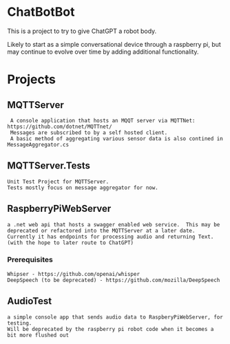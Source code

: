 # ChatBotBot

This is a project to try to give ChatGPT a robot body. 

Likely to start as a simple conversational device through a raspberry pi, but may continue to evolve over time by adding additional functionality.

# Projects

## MQTTServer

     A console application that hosts an MQQT server via MQTTNet: https://github.com/dotnet/MQTTnet/
     Messages are subscribed to by a self hosted client.
     A basic method of aggregating various sensor data is also contined in MessageAggregator.cs

## MQTTServer.Tests

    Unit Test Project for MQTTServer. 
    Tests mostly focus on message aggregator for now.
  
## RaspberryPiWebServer

    a .net web api that hosts a swagger enabled web service.  This may be deprecated or refactored into the MQTTServer at a later date.
    Currently it has endpoints for processing audio and returning Text. (with the hope to later route to ChatGPT)
    
### Prerequisites

    Whipser - https://github.com/openai/whisper
    DeepSpeech (to be deprecated) - https://github.com/mozilla/DeepSpeech


## AudioTest
    a simple console app that sends audio data to RaspberyPiWebServer, for testing.
    Will be deprecated by the raspberry pi robot code when it becomes a bit more flushed out



